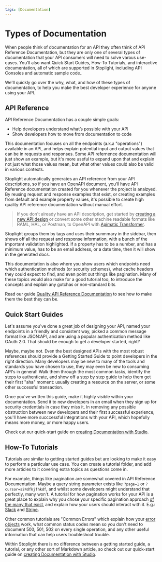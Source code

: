 ```yaml
---
tags: [Documentation]
---
```


# Types of Documentation

When people think of documentation for an API they often think of API Reference Documentation, but they are only one of several types of documentation that your API consumers will need to solve varous use-cases. You'll also want Quick Start Guides, How-To Tutorials, and interactive documentation, all of which are supported in Stoplight, including API Consoles and automatic sample code..

We'll quickly go over the why, what, and how of these types of documentation, to help you make the best developer experience for anyone using your API.

## API Reference

API Reference Documentation has a couple simple goals:

- Help developers understand what’s possible with your API
- Show developers how to move from documentation to code

This documentation focuses on all the endpoints (a.k.a "operations") available in an API, and helps explain potential input and output values that can be in requests and responses. Some API refernence documentation will just show an example, but it's more useful to expand upon that and explain not just what those values mean, but what other values could also be valid in various contexts.

Stoplight automatically generates an API reference from your API descriptions, so if you have an OpenAPI document, you'll have API Reference documentation created for you whenever the project is analzyed. By reusing request and response examples that exist, or creating examples from default and example property values, it's possible to create high quality API reference documentation without manual effort.

> If you don't already have an API description, get started by [creating a new API design](../3.-design/b.starting-a-new-api-design.md) or convert some other machine readable formats like RAML, HAL, or Postman, to OpenAPI with [Apimatic Transformer](https://www.apimatic.io/transformer/).

Stoplight groups them by tags and uses their sunmmary in the sidebar, then shows off all the request and response information, with a bunch of the important validation highlighted. If a property has to be a number, and has a minimum value, has to be an email address, or a date time, then it will show in the generated docs.

This documentation is also where you show users which endpoints need which authentication methods (or security schemes), what cache headers they could expect to find, and even point out things like pagination. Many of these topics would also make for a good tutorial too, to introduce the concepts and explain any gotchas or non-standard bits.

Read our guide [Quality API Reference Documentation](https://meta.stoplight.io/docs/studio/docs/Documentation/01-getting-started.md) to see how to make them the best they can be.

## Quick Start Guides

Let's assume you've done a great job of designing your API, named your endpoints in a friendly and consistent way, picked a common message format like JSON:API, and are using a popular authentication method like OAuth 2.0. That should be enough to get a developer started, right?

Maybe, maybe not. Even the best designed APIs with the most robust references should provide a Getting Started Guide to point developers in the right direction. Many developers may be new to many of the tools and standards you have chosen to use, they may even be new to consuming API's in general! Walk them through the most common tasks, identify the steps to authenticate, and show off a step by step guide to help them get their first "aha" moment: usually creating a resource on the server, or some other successful transaction.

Once you've written this guide, make it highly visible within your documentation. Send it to new developers in an email when they sign up for security credentials in case they miss it. In removing any possible obstruction between new developers and their first successful experience, you'll have more succcessful integrations with your API, which hopefully means more money, or more happy users.

Check out our quick-start guide on [creating Documentation with Studio](https://meta.stoplight.io/docs/studio/docs/Documentation/01-getting-started.md).

## How-To Tutorials

Tutorials are similar to getting started guides but are looking to make it easy to perform a particular use case. You can create a tutorial folder, and add more articles to it covering extra topics as questions come in. 

For example, things like pagination are somewhat covered in API Reference Documentation. Maybe a query string parameter exists like `?page=1` or `?cursor=s24dfkjfhkdf`, and whilst some developers might understand that perfectly, many won't. A tutorial for how pagination works for your API is a great place to explain why you chose your specific pagination approach [of the many that exist](https://www.citusdata.com/blog/2016/03/30/five-ways-to-paginate/), and explain how your users should interact with it. E.g.: [Slack](https://api.slack.com/docs/pagination) and [Stripe](https://stripe.com/docs/api/pagination).

Other common tutorials are "Common Errors" which explain how your [error objects](https://apisyouwonthate.com/blog/creating-good-api-errors-in-rest-graphql-and-grpc/) work, what common status codes mean so you don't need to document 500, 501, 502 on every single operation, and any other useful information that can help users troubleshoot trouble.

Within Stoplight there is no difference between a getting started guide, a tutorial, or any other sort of Markdown article, so check out our quick-start guide on [creating Documentation with Studio](https://meta.stoplight.io/docs/studio/docs/Documentation/01-getting-started.md).


